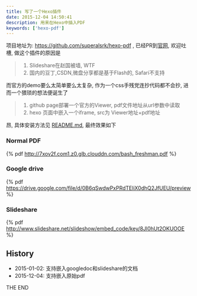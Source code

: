 ```yaml
---
title: 写了一个Hexo插件
date: 2015-12-04 14:50:41
description: 用来在Hexo中插入PDF
keywords: ['hexo-pdf']
---
```


项目地址为: https://github.com/superalsrk/hexo-pdf , 已经PR到[官网](https://hexo.io/plugins/), 欢迎吐槽, 做这个插件的原因是


<!-- more -->

> 1. Slideshare在赵国被墙, WTF
> 2. 国内的豆丁,CSDN,微盘分享都是基于Flash的, Safari不支持

而官方的demo要么太简单要么太复杂, 作为一个css手残党连抄代码都不会抄, 进而一个猥琐的想法便诞生了

> 1. github page部署一个官方的Viewer, pdf文件地址从url参数中读取
> 2. hexo 页面中嵌入一个iframe, src为 Viewer地址+pdf地址

昂, 具体安装方法见 [README.md](https://github.com/superalsrk/hexo-pdf/blob/master/README.md), 最终效果如下

### Normal PDF
{% pdf http://7xov2f.com1.z0.glb.clouddn.com/bash_freshman.pdf %}

### Google drive
{% pdf https://drive.google.com/file/d/0B6qSwdwPxPRdTEliX0dhQ2JfUEU/preview %}

### Slideshare
{% pdf http://www.slideshare.net/slideshow/embed_code/key/8Jl0hUt2OKUOOE %}


## History

+ 2015-01-02: 支持嵌入googledoc和slideshare的文档
+ 2015-12-04: 支持嵌入原始pdf


THE END
